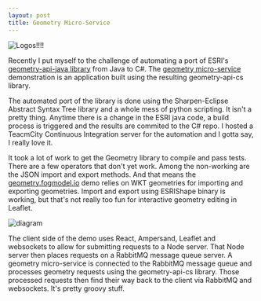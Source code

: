 ```yaml
---
layout: post
title: Geometry Micro-Service
---
```


![Logos!!!!](http://davidraleigh.io/content/images/2016/01/Geometry-Micro-Service.png)

Recently I put myself to the challenge of automating a port of ESRI's [geometry-api-java library](https://github.com/Esri/geometry-api-java) from Java to C#. The [geometry micro-service](http://geometry.fogmodel.io/) demonstration is an application built using the resulting geometry-api-cs library.


The automated port of the library is done using the Sharpen-Eclipse Abstract Syntax Tree library and a whole mess of python scripting. It isn't a pretty thing. Anytime there is a change in the ESRI java code, a build process is triggered and the results are commited to the C# repo. I hosted a TeacmCity Continuous Integration server for the automation and I gotta say, I really love it.

It took a lot of work to get the Geometry library to compile and pass tests. There are a few operators that don't yet work. Among the non-working are the JSON import and export methods. And that means the [geometry.fogmodel.io](http://geometry.fogmodel.io) demo relies on WKT geometries for importing and exporting geometries. Import and export using ESRIShape binary is working, but that's not really too fun for interactive geometry editing in Leaflet.

![diagram](http://davidraleigh.io/content/images/2016/01/Geometry-Operator-Diagram-2.svg)

The client side of the demo uses React, Ampersand, Leaflet and websockets to allow for submitting requests to a Node server. That Node server then places requests on a RabbitMQ message queue server. A geometry micro-service is connected to the RabbitMQ message queue and processes geometry requests using the geometry-api-cs library. Those processed requests then find their way back to the client via RabbitMQ and websockets. It's pretty groovy stuff.

